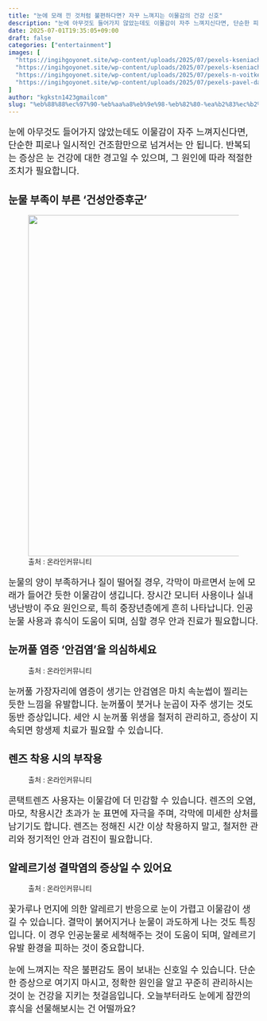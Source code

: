 ```yaml
---
title: "눈에 모래 낀 것처럼 불편하다면? 자꾸 느껴지는 이물감의 건강 신호"
description: "눈에 아무것도 들어가지 않았는데도 이물감이 자주 느껴지신다면, 단순한 피로나 일시적인 건조함만으로 넘겨서는 안 됩니다. 반복되는 증상은 눈 건강에 대한 경고일 수 있으며, 그 원인에 따라 적절한 조치가 필요합니다."
date: 2025-07-01T19:35:05+09:00
draft: false
categories: ["entertainment"]
images: [
  "https://ingihgoyonet.site/wp-content/uploads/2025/07/pexels-kseniachernaya-5752274-684x1024.jpg"
  "https://ingihgoyonet.site/wp-content/uploads/2025/07/pexels-kseniachernaya-5752282-1-1024x684.jpg"
  "https://ingihgoyonet.site/wp-content/uploads/2025/07/pexels-n-voitkevich-5842837-683x1024.jpg"
  "https://ingihgoyonet.site/wp-content/uploads/2025/07/pexels-pavel-danilyuk-5996653-1024x684.jpg"
]
author: "kgkstn1423gmailcom"
slug: "%eb%88%88%ec%97%90-%eb%aa%a8%eb%9e%98-%eb%82%80-%ea%b2%83%ec%b2%98%eb%9f%bc-%eb%b6%88%ed%8e%b8%ed%95%98%eb%8b%a4%eb%a9%b4-%ec%9e%90%ea%be%b8-%eb%8a%90%ea%bb%b4%ec%a7%80%eb%8a%94-%ec%9d%b4%eb%ac%bc"
---
```


<p style="font-size:18px">눈에 아무것도 들어가지 않았는데도 이물감이 자주 느껴지신다면, 단순한 피로나 일시적인 건조함만으로 넘겨서는 안 됩니다. 반복되는 증상은 눈 건강에 대한 경고일 수 있으며, 그 원인에 따라 적절한 조치가 필요합니다.</p> <h2 >눈물 부족이 부른 ‘건성안증후군’</h2> <figure ><img src="https://ingihgoyonet.site/wp-content/uploads/2025/07/pexels-kseniachernaya-5752274-684x1024.jpg" alt="" style="aspect-ratio:16/9;object-fit:cover;width:685px;height:auto"/><figcaption >출처 : 온라인커뮤니티</figcaption></figure> <p style="font-size:18px">눈물의 양이 부족하거나 질이 떨어질 경우, 각막이 마르면서 눈에 모래가 들어간 듯한 이물감이 생깁니다. 장시간 모니터 사용이나 실내 냉난방이 주요 원인으로, 특히 중장년층에게 흔히 나타납니다. 인공눈물 사용과 휴식이 도움이 되며, 심할 경우 안과 진료가 필요합니다.</p> <h2 >눈꺼풀 염증 ‘안검염’을 의심하세요</h2> <figure ><img src="https://ingihgoyonet.site/wp-content/uploads/2025/07/pexels-kseniachernaya-5752282-1-1024x684.jpg" alt="" style="aspect-ratio:16/9;object-fit:cover"/><figcaption >출처 : 온라인커뮤니티</figcaption></figure> <p style="font-size:18px">눈꺼풀 가장자리에 염증이 생기는 안검염은 마치 속눈썹이 찔리는 듯한 느낌을 유발합니다. 눈꺼풀이 붓거나 눈곱이 자주 생기는 것도 동반 증상입니다. 세안 시 눈꺼풀 위생을 철저히 관리하고, 증상이 지속되면 항생제 치료가 필요할 수 있습니다.</p> <h2 >렌즈 착용 시의 부작용</h2> <figure ><img src="https://ingihgoyonet.site/wp-content/uploads/2025/07/pexels-n-voitkevich-5842837-683x1024.jpg" alt="" style="aspect-ratio:16/9;object-fit:cover"/><figcaption >출처 : 온라인커뮤니티</figcaption></figure> <p style="font-size:18px">콘택트렌즈 사용자는 이물감에 더 민감할 수 있습니다. 렌즈의 오염, 마모, 착용시간 초과가 눈 표면에 자극을 주며, 각막에 미세한 상처를 남기기도 합니다. 렌즈는 정해진 시간 이상 착용하지 말고, 철저한 관리와 정기적인 안과 검진이 필요합니다.</p> <h2 >알레르기성 결막염의 증상일 수 있어요</h2> <figure ><img src="https://ingihgoyonet.site/wp-content/uploads/2025/07/pexels-pavel-danilyuk-5996653-1024x684.jpg" alt="" style="aspect-ratio:16/9;object-fit:cover"/><figcaption >출처 : 온라인커뮤니티</figcaption></figure> <p style="font-size:18px">꽃가루나 먼지에 의한 알레르기 반응으로 눈이 가렵고 이물감이 생길 수 있습니다. 결막이 붉어지거나 눈물이 과도하게 나는 것도 특징입니다. 이 경우 인공눈물로 세척해주는 것이 도움이 되며, 알레르기 유발 환경을 피하는 것이 중요합니다.</p> <p style="font-size:18px">눈에 느껴지는 작은 불편감도 몸이 보내는 신호일 수 있습니다. 단순한 증상으로 여기지 마시고, 정확한 원인을 알고 꾸준히 관리하시는 것이 눈 건강을 지키는 첫걸음입니다. 오늘부터라도 눈에게 잠깐의 휴식을 선물해보시는 건 어떨까요?</p>